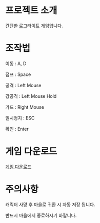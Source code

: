 # 프로젝트 소개

간단한 로그라이트 게임입니다.

# 조작법

이동 : A, D

점프 : Space

공격 : Left Mouse

강공격 : Left Mouse Hold

가드 : Right Mouse

일시정지 : ESC

확인 : Enter

# 게임 다운로드

[게임 다운로드](https://drive.google.com/file/d/12wi5xc26fk1xUCcRnjbKu0HzktE0keet/view?usp=sharing)

# 주의사항

캐릭터 사망 후 마을로 귀환 시 자동 저장 됩니다.

반드시 마을에서 종료하시기 바랍니다.
